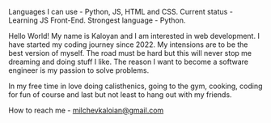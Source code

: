Languages I can use - Python, JS, HTML and CSS.
Current status - Learning JS Front-End.
Strongest language - Python.

Hello World! My name is Kaloyan and I am interested in web development. I have started my coding journey since 2022. My intensions are to be the best version of myself. The road must be hard but this will never stop me dreaming and doing stuff I like. The reason I want to become a software engineer is my passion to solve problems. 

In my free time in love doing calisthenics, going to the gym, cooking, coding for fun of course and last but not least to hang out with my friends.

How to reach me - milchevkaloian@gmail.com
